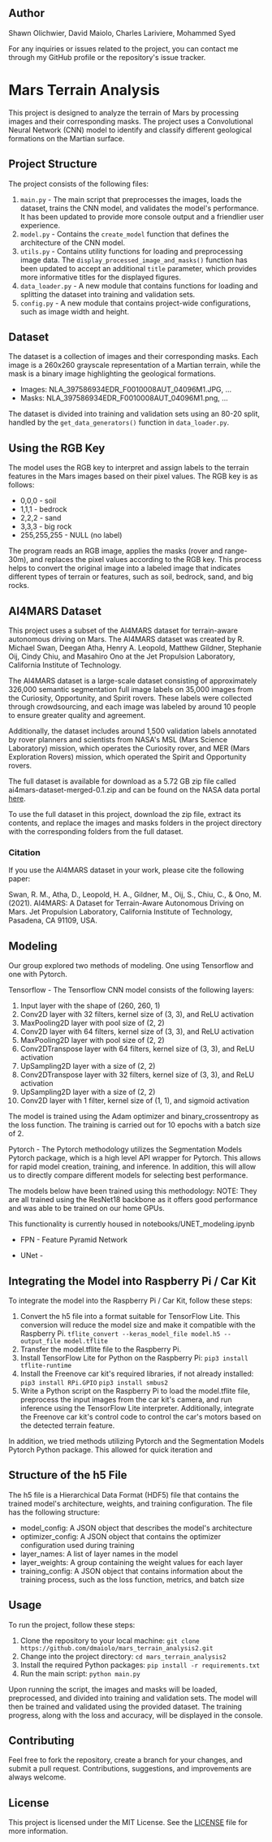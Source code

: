 ## Author

Shawn Olichwier, David Maiolo, Charles Lariviere, Mohammed Syed

For any inquiries or issues related to the project, you can contact me through my GitHub profile or the repository's issue tracker.

# Mars Terrain Analysis

This project is designed to analyze the terrain of Mars by processing images and their corresponding masks. The project uses a Convolutional Neural Network (CNN) model to identify and classify different geological formations on the Martian surface.

## Project Structure #########################################

The project consists of the following files:

1. `main.py` - The main script that preprocesses the images, loads the dataset, trains the CNN model, and validates the model's performance. It has been updated to provide more console output and a friendlier user experience.
2. `model.py` - Contains the `create_model` function that defines the architecture of the CNN model.
3. `utils.py` - Contains utility functions for loading and preprocessing image data. The `display_processed_image_and_masks()` function has been updated to accept an additional `title` parameter, which provides more informative titles for the displayed figures.
4. `data_loader.py` - A new module that contains functions for loading and splitting the dataset into training and validation sets.
5. `config.py` - A new module that contains project-wide configurations, such as image width and height.

## Dataset

The dataset is a collection of images and their corresponding masks. Each image is a 260x260 grayscale representation 
of a Martian terrain, while the mask is a binary image highlighting the geological formations. 
- Images: NLA_397586934EDR_F0010008AUT_04096M1.JPG, ...
- Masks: NLA_397586934EDR_F0010008AUT_04096M1.png, ...

The dataset is divided into training and validation sets using an 80-20 split, handled by the `get_data_generators()` function in `data_loader.py`.

## Using the RGB Key

The model uses the RGB key to interpret and assign labels to the terrain features in the Mars images based on their 
pixel values. The RGB key is as follows:

- 0,0,0 - soil
- 1,1,1 - bedrock
- 2,2,2 - sand
- 3,3,3 - big rock
- 255,255,255 - NULL (no label)

The program reads an RGB image, applies the masks (rover and range-30m), and replaces the pixel values according to the 
RGB key. This process helps to convert the original image into a labeled image that indicates different types of terrain 
or features, such as soil, bedrock, sand, and big rocks.

## AI4MARS Dataset

This project uses a subset of the AI4MARS dataset for terrain-aware autonomous driving on Mars. The AI4MARS dataset was 
created by R. Michael Swan, Deegan Atha, Henry A. Leopold, Matthew Gildner, Stephanie Oij, Cindy Chiu, and Masahiro Ono 
at the Jet Propulsion Laboratory, California Institute of Technology.

The AI4MARS dataset is a large-scale dataset consisting of approximately 326,000 semantic segmentation full image labels 
on 35,000 images from the Curiosity, Opportunity, and Spirit rovers. These labels were collected through crowdsourcing, 
and each image was labeled by around 10 people to ensure greater quality and agreement.

Additionally, the dataset includes around 1,500 validation labels annotated by rover planners and scientists from NASA's 
MSL (Mars Science Laboratory) mission, which operates the Curiosity rover, and MER (Mars Exploration Rovers) mission, 
which operated the Spirit and Opportunity rovers.

The full dataset is available for download as a 5.72 GB zip file called ai4mars-dataset-merged-0.1.zip and can be found on 
the NASA data portal [here](https://data.nasa.gov/Space-Science/AI4MARS-A-Dataset-for-Terrain-Aware-Autonomous-Dri/cykx-2qix/data).

To use the full dataset in this project, download the zip file, extract its contents, and replace the images and masks folders in 
the project directory with the corresponding folders from the full dataset.

### Citation

If you use the AI4MARS dataset in your work, please cite the following paper:

Swan, R. M., Atha, D., Leopold, H. A., Gildner, M., Oij, S., Chiu, C., & Ono, M. (2021). AI4MARS: 
A Dataset for Terrain-Aware Autonomous Driving on Mars. Jet Propulsion Laboratory, California Institute of Technology, 
Pasadena, CA 91109, USA.

## Modeling

Our group explored two methods of modeling. One using Tensorflow and one with Pytorch.

Tensorflow - 
The Tensorflow CNN model consists of the following layers:

1. Input layer with the shape of (260, 260, 1)
2. Conv2D layer with 32 filters, kernel size of (3, 3), and ReLU activation
3. MaxPooling2D layer with pool size of (2, 2)
4. Conv2D layer with 64 filters, kernel size of (3, 3), and ReLU activation
5. MaxPooling2D layer with pool size of (2, 2)
6. Conv2DTranspose layer with 64 filters, kernel size of (3, 3), and ReLU activation
7. UpSampling2D layer with a size of (2, 2)
8. Conv2DTranspose layer with 32 filters, kernel size of (3, 3), and ReLU activation
9. UpSampling2D layer with a size of (2, 2)
10. Conv2D layer with 1 filter, kernel size of (1, 1), and sigmoid activation

The model is trained using the Adam optimizer and binary_crossentropy as the loss function. The training is carried out 
for 10 epochs with a batch size of 2.

Pytorch - 
The Pytorch methodology utilizes the Segmentation Models Pytorch package, which is a high level API wrapper for Pytorch. This allows for rapid model creation, training, and inference. In addition, this will allow us to directly compare different models for selecting best performance.

The models below have been trained using this methodology:
NOTE: They are all trained using the ResNet18 backbone as it offers good performance and was able to be trained on our home GPUs.

This functionality is currently housed in notebooks/UNET_modeling.ipynb

* FPN - Feature Pyramid Network

* UNet - 


## Integrating the Model into Raspberry Pi / Car Kit

To integrate the model into the Raspberry Pi / Car Kit, follow these steps:

1. Convert the h5 file into a format suitable for TensorFlow Lite. This conversion will reduce the model size and make it compatible with the Raspberry Pi.
```tflite_convert --keras_model_file model.h5 --output_file model.tflite```
2. Transfer the model.tflite file to the Raspberry Pi.
3. Install TensorFlow Lite for Python on the Raspberry Pi:
```pip3 install tflite-runtime```
4. Install the Freenove car kit's required libraries, if not already installed:
```pip3 install RPi.GPIO```
```pip3 install smbus2```
5. Write a Python script on the Raspberry Pi to load the model.tflite file, preprocess the input images from the car kit's camera, and run inference using the TensorFlow Lite interpreter. Additionally, integrate the Freenove car kit's control code to control the car's motors based on the detected terrain feature.


In addition, we tried methods utilizing Pytorch and the Segmentation Models Pytorch Python package. This allowed for quick iteration and 



## Structure of the h5 File
The h5 file is a Hierarchical Data Format (HDF5) file that contains the trained model's architecture, weights, and training 
configuration. The file has the following structure:

- model_config: A JSON object that describes the model's architecture
- optimizer_config: A JSON object that contains the optimizer configuration used during training
- layer_names: A list of layer names in the model
- layer_weights: A group containing the weight values for each layer
- training_config: A JSON object that contains information about the training process, such as the loss function, metrics, and batch size

## Usage

To run the project, follow these steps:

1. Clone the repository to your local machine:
```git clone https://github.com/dmaiolo/mars_terrain_analysis2.git```
2. Change into the project directory:
```cd mars_terrain_analysis2```
3. Install the required Python packages:
```pip install -r requirements.txt```
4. Run the main script:
```python main.py```

Upon running the script, the images and masks will be loaded, preprocessed, and divided into training and validation sets. 
The model will then be trained and validated using the provided dataset. The training progress, along with the loss and 
accuracy, will be displayed in the console.

## Contributing

Feel free to fork the repository, create a branch for your changes, and submit a pull request. Contributions, suggestions, 
and improvements are always welcome.

## License

This project is licensed under the MIT License. See the [LICENSE](LICENSE) file for more information.
